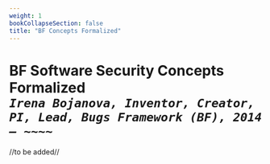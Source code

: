 ```yaml
---
weight: 1
bookCollapseSection: false
title: "BF Concepts Formalized"
---
```

# BF Software Security Concepts Formalized<br/>_`Irena Bojanova, Inventor, Creator, PI, Lead, Bugs Framework (BF), 2014 – ~~~~`_

//to be added//